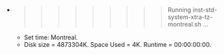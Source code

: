 * >>>>>>>>> Running inst-std-system-xtra-tz-montreal.sh ...
  * Set time: Montreal.
  * Disk size = 4873304K. Space Used = 4K. Runtime = 00:00:00:00.
